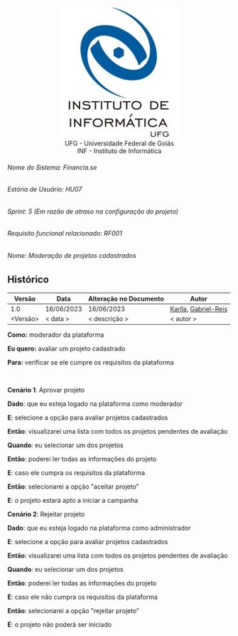 <div align=center>
  <img src="/imagens/INFVertical.jpg">
</div>


<div align="center">UFG - Universidade Federal de Goiás</div>
<div align="center">INF - Instituto de Informática</div>

###### Nome do Sistema: Financia.se
###### Estória de Usuário: HU07
###### Sprint: 5 (Em razão de atraso na configuração do projeto)
###### Requisito funcional relacionado: RF001
###### Nome: _Moderação de projetos cadastrados_

## Histórico
|**Versão**|**Data**|**Alteração no Documento**|**Autor**|
|------|----|---------|-----|
|1.0|16/06/2023|16/06/2023|[Karlla](https://github.com/karllaloane), [Gabriel-Reis](https://github.com/gabrielreisdvs)|
|<Versão>|< data >|< descrição >|< autor >|



**Como:** moderador da plataforma

**Eu quero:** avaliar um projeto cadastrado

**Para:** verificar se ele cumpre os requisitos da plataforma


<br />

**Cenário 1**: Aprovar projeto

**Dado**: que eu esteja logado na plataforma como moderador

**E**: selecione a opção para avaliar projetos cadastrados

**Então**: visualizarei uma lista com todos os projetos pendentes de avaliação

**Quando**: eu selecionar um dos projetos

**Então**: poderei ler todas as informações do projeto

**E**: caso ele cumpra os requisitos da plataforma

**Então**: selecionarei a opção "aceitar projeto"

**E**: o projeto estará apto a iniciar a campanha


**Cenário 2**: Rejeitar projeto

**Dado**: que eu esteja logado na plataforma como administrador

**E**: selecione a opção para avaliar projetos cadastrados

**Então**: visualizarei uma lista com todos os projetos pendentes de avaliação

**Quando**: eu selecionar um dos projetos

**Então**: poderei ler todas as informações do projeto

**E**: caso ele não cumpra os requisitos da plataforma

**Então**: selecionarei a opção "rejeitar projeto"

**E**: o projeto não poderá ser iniciado

</DIV>  
